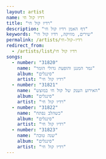 ```yaml
---
layout: artist
name: רדיו קול חי
title: "רדיו קול חי"
description: "דף האמן רדיו קול חי"
keywords: "שירים, מוזיקה, רדיו קול חי"
permalink: /artists/רדיו-קול-חי
redirect_from:
  - /artists/list/רדיו קול חי
songs:
  - number: "31820"
    name: "גמר המנגן והופעת גדולי הזמר"
    album: "סינגלים"
    artist: "רדיו קול חי"
  - number: "31821"
    name: "האירוע הענק של קול חי במוצש"
    album: "סינגלים"
    artist: "רדיו קול חי"
  - number: "31822"
    name: "כשהלב נפתח"
    album: "סינגלים"
    artist: "רדיו קול חי"
  - number: "31823"
    name: "שנה טובה"
    album: "סינגלים"
    artist: "רדיו קול חי"
---
```

